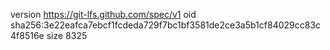 version https://git-lfs.github.com/spec/v1
oid sha256:3e22eafca7ebcf1fcdeda729f7bc1bf3581de2ce3a5b1cf84029cc83c4f8516e
size 8325
